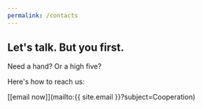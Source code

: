 ```yaml
---
permalink: /contacts
---
```


## Let's talk. But you first.

Need a hand?
Or a high five?

Here's how to reach us:

[[email now]](mailto:{{ site.email }}?subject=Cooperation)
